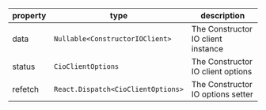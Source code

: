 | property | type                               | description                        |
| -------- | ---------------------------------- | ---------------------------------- |
| data     | `Nullable<ConstructorIOClient>`    | The Constructor IO client instance |
| status   | `CioClientOptions`                 | The Constructor IO client options  |
| refetch  | `React.Dispatch<CioClientOptions>` | The Constructor IO options setter  |
